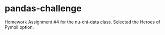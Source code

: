 # pandas-challenge
Homework Assignment #4 for the nu-chi-data class. Selected the Heroes of Pymoli option.
